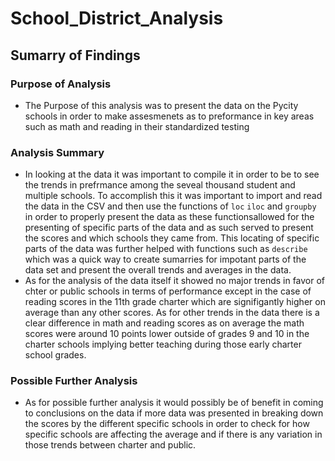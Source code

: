# School_District_Analysis

## Sumarry of Findings 
### Purpose of Analysis
- The Purpose of this analysis was to present the data on the Pycity schools in order to make assesmenets as to preformance in key areas such as math and reading in their standardized testing 
### Analysis Summary
- In looking at the data it was important to compile it in order to be to see the trends in prefrmance among the seveal thousand student and multiple schools. To accomplish this it was important to import and read the data in the CSV and then use the functions of `loc` `iloc` and `groupby` in order to properly present the data as these functionsallowed for the presenting of specific parts of the data and as such served to present the scores and which schools they came from. This locating of specific parts of the data was further helped with functions such as `describe` which was a quick way to create sumarries for impotant parts of the data set and present the overall trends and averages in the data. 
- As for the analysis of the data itself it showed no major trends in favor of chter or public schools in terms of performance except in the case of reading scores in the 11th grade charter which are signifigantly higher on average than any other scores. As for other trends in the data there is a clear difference in math and reading scores as on average the math scores were around 10 points lower outside of grades 9 and 10 in the charter schools implying better teaching during those early charter school grades.
### Possible Further Analysis 
- As for possible further analysis it would possibly be of benefit in coming to conclusions on the data if more data was presented in breaking down the scores by the different specific schools in order to check for how specific schools are affecting the average and if there is any variation in those trends between charter and public.
